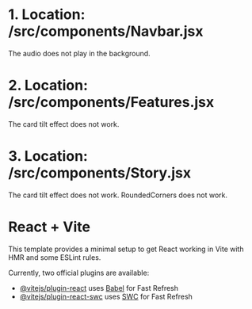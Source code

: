 # 1. Location: /src/components/Navbar.jsx
The audio does not play in the background.

# 2. Location: /src/components/Features.jsx
The card tilt effect does not work.

# 3. Location: /src/components/Story.jsx
The card tilt effect does not work.
RoundedCorners does not work.

# React + Vite

This template provides a minimal setup to get React working in Vite with HMR and some ESLint rules.

Currently, two official plugins are available:

- [@vitejs/plugin-react](https://github.com/vitejs/vite-plugin-react/blob/main/packages/plugin-react/README.md) uses [Babel](https://babeljs.io/) for Fast Refresh
- [@vitejs/plugin-react-swc](https://github.com/vitejs/vite-plugin-react-swc) uses [SWC](https://swc.rs/) for Fast Refresh

